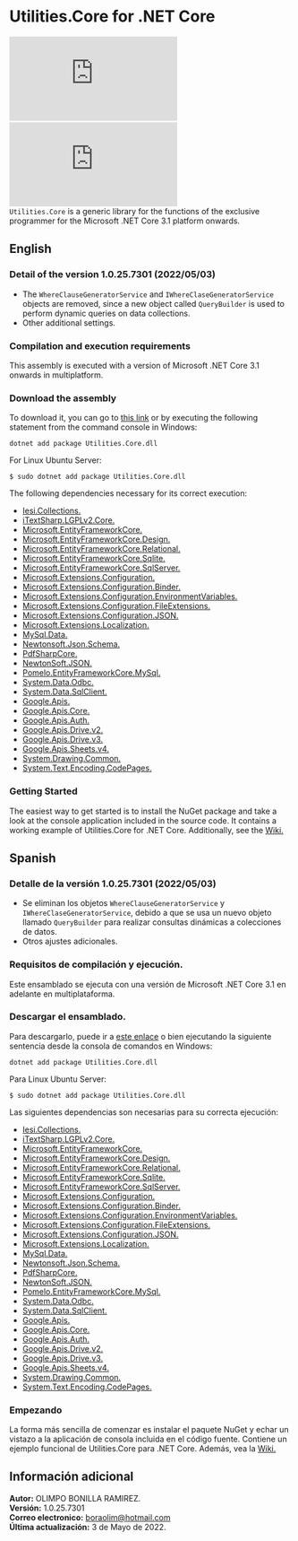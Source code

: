 # Utilities.Core for .NET Core

[![Nuget](https://img.shields.io/nuget/v/Utilities.Core.dll)](https://www.nuget.org/packages/Utilities.Core.dll/)&nbsp;[![Nuget](https://img.shields.io/nuget/dt/Utilities.Core.dll)](https://www.nuget.org/packages/Utilities.Core.dll/)<br/>
`Utilities.Core` is a generic library for the functions of the exclusive programmer for the Microsoft .NET Core 3.1 platform onwards.

## English

### Detail of the version 1.0.25.7301 (2022/05/03)
* The `WhereClauseGeneratorService` and `IWhereClaseGeneratorService` objects are removed, since a new object called `QueryBuilder` is used to perform dynamic queries on data collections.
* Other additional settings.

### Compilation and execution requirements
This assembly is executed with a version of Microsoft .NET Core 3.1 onwards in multiplatform.

### Download the assembly
To download it, you can go to [this link](https://www.nuget.org/packages/Utilities.Core.dll) or by executing the following statement from the command console in Windows:
```
dotnet add package Utilities.Core.dll
```
For Linux Ubuntu Server:
```
$ sudo dotnet add package Utilities.Core.dll
```
The following dependencies necessary for its correct execution:
* [Iesi.Collections.](https://www.nuget.org/packages/Iesi.Collections/)
* [iTextSharp.LGPLv2.Core.](https://www.nuget.org/packages/iTextSharp.LGPLv2.Core/)
* [Microsoft.EntityFrameworkCore.](https://www.nuget.org/packages/Microsoft.EntityFrameworkCore/)
* [Microsoft.EntityFrameworkCore.Design.](https://www.nuget.org/packages/Microsoft.EntityFrameworkCore.Design/)
* [Microsoft.EntityFrameworkCore.Relational.](https://www.nuget.org/packages/Microsoft.EntityFrameworkCore.Relational/)
* [Microsoft.EntityFrameworkCore.Sqlite.](https://www.nuget.org/packages/Microsoft.EntityFrameworkCore.Sqlite/)
* [Microsoft.EntityFrameworkCore.SqlServer.](https://www.nuget.org/packages/Microsoft.EntityFrameworkCore.SqlServer/)
* [Microsoft.Extensions.Configuration.](https://www.nuget.org/packages/Microsoft.Extensions.Configuration/)
* [Microsoft.Extensions.Configuration.Binder.](https://www.nuget.org/packages/Microsoft.Extensions.Configuration.Binder/)
* [Microsoft.Extensions.Configuration.EnvironmentVariables.](https://www.nuget.org/packages/Microsoft.Extensions.Configuration.EnvironmentVariables/)
* [Microsoft.Extensions.Configuration.FileExtensions.](https://www.nuget.org/packages/Microsoft.Extensions.Configuration.FileExtensions/)
* [Microsoft.Extensions.Configuration.JSON.](https://www.nuget.org/packages/Microsoft.Extensions.Configuration.Json/)
* [Microsoft.Extensions.Localization.](https://www.nuget.org/packages/Microsoft.Extensions.Localization/)
* [MySql.Data.](https://www.nuget.org/packages/MySql.Data/)
* [Newtonsoft.Json.Schema.](https://www.nuget.org/packages/Newtonsoft.Json.Schema/)
* [PdfSharpCore.](https://www.nuget.org/packages/PdfSharpCore/)
* [NewtonSoft.JSON.](https://www.nuget.org/packages/Newtonsoft.Json/)
* [Pomelo.EntityFrameworkCore.MySql.](https://www.nuget.org/packages/Pomelo.EntityFrameworkCore.MySql/)
* [System.Data.Odbc.](https://www.nuget.org/packages/System.Data.Odbc/)
* [System.Data.SqlClient.](https://www.nuget.org/packages/System.Data.SqlClient/)
* [Google.Apis.](https://www.nuget.org/packages/Google.Apis/)
* [Google.Apis.Core.](https://www.nuget.org/packages/Google.Apis.Core/)
* [Google.Apis.Auth.](https://www.nuget.org/packages/Google.Apis.Auth/)
* [Google.Apis.Drive.v2.](https://www.nuget.org/packages/Google.Apis.Drive.v2/)
* [Google.Apis.Drive.v3.](https://www.nuget.org/packages/Google.Apis.Drive.v3/)
* [Google.Apis.Sheets.v4.](https://www.nuget.org/packages/Google.Apis.Sheets.v4/)
* [System.Drawing.Common.](https://www.nuget.org/packages/System.Drawing.Common/)
* [System.Text.Encoding.CodePages.](https://www.nuget.org/packages/System.Text.Encoding.CodePages/)

### Getting Started
The easiest way to get started is to install the NuGet package and take a look at the console application included in the source code. It contains a working example of Utilities.Core for .NET Core.
Additionally, see the [Wiki.](https://github.com/boraolim/Utilities.Core/wiki)

## Spanish

### Detalle de la versi&oacute;n 1.0.25.7301 (2022/05/03)
* Se eliminan los objetos `WhereClauseGeneratorService` y `IWhereClaseGeneratorService`, debido a que se usa un nuevo objeto llamado `QueryBuilder` para realizar consultas dinámicas a colecciones de datos.
* Otros ajustes adicionales.

### Requisitos de compilaci&oacute;n y ejecuci&oacute;n.
Este ensamblado se ejecuta con una versi&oacute;n de Microsoft .NET Core 3.1 en adelante en multiplataforma.

### Descargar el ensamblado.
Para descargarlo, puede ir a [este enlace](https://www.nuget.org/packages/Utilities.Core.dll) o bien ejecutando la siguiente sentencia desde la consola de comandos en Windows:
```
dotnet add package Utilities.Core.dll
```
Para Linux Ubuntu Server:
```
$ sudo dotnet add package Utilities.Core.dll
```
Las siguientes dependencias son necesarias para su correcta ejecuci&oacute;n:
* [Iesi.Collections.](https://www.nuget.org/packages/Iesi.Collections/)
* [iTextSharp.LGPLv2.Core.](https://www.nuget.org/packages/iTextSharp.LGPLv2.Core/)
* [Microsoft.EntityFrameworkCore.](https://www.nuget.org/packages/Microsoft.EntityFrameworkCore/)
* [Microsoft.EntityFrameworkCore.Design.](https://www.nuget.org/packages/Microsoft.EntityFrameworkCore.Design/)
* [Microsoft.EntityFrameworkCore.Relational.](https://www.nuget.org/packages/Microsoft.EntityFrameworkCore.Relational/)
* [Microsoft.EntityFrameworkCore.Sqlite.](https://www.nuget.org/packages/Microsoft.EntityFrameworkCore.Sqlite/)
* [Microsoft.EntityFrameworkCore.SqlServer.](https://www.nuget.org/packages/Microsoft.EntityFrameworkCore.SqlServer/)
* [Microsoft.Extensions.Configuration.](https://www.nuget.org/packages/Microsoft.Extensions.Configuration/)
* [Microsoft.Extensions.Configuration.Binder.](https://www.nuget.org/packages/Microsoft.Extensions.Configuration.Binder/)
* [Microsoft.Extensions.Configuration.EnvironmentVariables.](https://www.nuget.org/packages/Microsoft.Extensions.Configuration.EnvironmentVariables/)
* [Microsoft.Extensions.Configuration.FileExtensions.](https://www.nuget.org/packages/Microsoft.Extensions.Configuration.FileExtensions/)
* [Microsoft.Extensions.Configuration.JSON.](https://www.nuget.org/packages/Microsoft.Extensions.Configuration.Json/)
* [Microsoft.Extensions.Localization.](https://www.nuget.org/packages/Microsoft.Extensions.Localization/)
* [MySql.Data.](https://www.nuget.org/packages/MySql.Data/)
* [Newtonsoft.Json.Schema.](https://www.nuget.org/packages/Newtonsoft.Json.Schema/)
* [PdfSharpCore.](https://www.nuget.org/packages/PdfSharpCore/)
* [NewtonSoft.JSON.](https://www.nuget.org/packages/Newtonsoft.Json/)
* [Pomelo.EntityFrameworkCore.MySql.](https://www.nuget.org/packages/Pomelo.EntityFrameworkCore.MySql/)
* [System.Data.Odbc.](https://www.nuget.org/packages/System.Data.Odbc/)
* [System.Data.SqlClient.](https://www.nuget.org/packages/System.Data.SqlClient/)
* [Google.Apis.](https://www.nuget.org/packages/Google.Apis/)
* [Google.Apis.Core.](https://www.nuget.org/packages/Google.Apis.Core/)
* [Google.Apis.Auth.](https://www.nuget.org/packages/Google.Apis.Auth/)
* [Google.Apis.Drive.v2.](https://www.nuget.org/packages/Google.Apis.Drive.v2/)
* [Google.Apis.Drive.v3.](https://www.nuget.org/packages/Google.Apis.Drive.v3/)
* [Google.Apis.Sheets.v4.](https://www.nuget.org/packages/Google.Apis.Sheets.v4/)
* [System.Drawing.Common.](https://www.nuget.org/packages/System.Drawing.Common/)
* [System.Text.Encoding.CodePages.](https://www.nuget.org/packages/System.Text.Encoding.CodePages/)

### Empezando
La forma más sencilla de comenzar es instalar el paquete NuGet y echar un vistazo a la aplicación de consola incluida en el código fuente. Contiene un ejemplo funcional de Utilities.Core para .NET Core.
Además, vea la [Wiki.](https://github.com/boraolim/Utilities.Core/wiki)

## Información adicional
**Autor:** OLIMPO BONILLA RAMIREZ.<br/>
**Versi&oacute;n:** 1.0.25.7301 <br/>
**Correo electronico:** boraolim@hotmail.com <br />
**&Uacute;ltima actualizaci&oacute;n:** 3 de Mayo de 2022.
